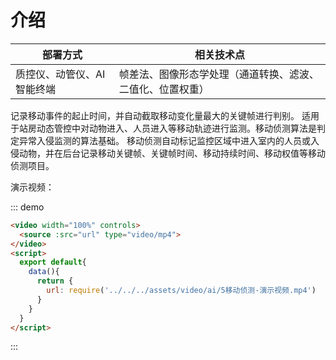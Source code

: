 # 介绍

| 部署方式 | 相关技术点 |
| ---- | ---- |
| 质控仪、动管仪、AI智能终端 | 帧差法、图像形态学处理（通道转换、滤波、二值化、位置权重）|

记录移动事件的起止时间，并自动截取移动变化量最大的关键帧进行判别。
适用于站房动态管控中对动物进入、人员进入等移动轨迹进行监测。移动侦测算法是判定异常入侵监测的算法基础。
移动侦测自动标记监控区域中进入室内的人员或入侵动物，并在后台记录移动关键帧、关键帧时间、移动持续时间、移动权值等移动侦测项目。

演示视频：

::: demo

```html
<video width="100%" controls>
  <source :src="url" type="video/mp4">
</video>
<script>
  export default{
    data(){
      return {
        url: require('../../../assets/video/ai/5移动侦测-演示视频.mp4')
      }
    }
  }
</script>
```

:::
